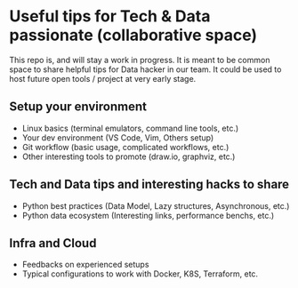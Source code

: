 # Useful tips for Tech & Data passionate (collaborative space)

This repo is, and will stay a work in progress. It is meant to be common space
to share helpful tips for Data hacker in our team. It could be used to host
future open tools / project at very early stage.

## Setup your environment

- Linux basics (terminal emulators, command line tools, etc.)
- Your dev environment (VS Code, Vim, Others setup)
- Git workflow (basic usage, complicated workflows, etc.)
- Other interesting tools to promote (draw.io, graphviz, etc.)

## Tech and Data tips and interesting hacks to share

- Python best practices (Data Model, Lazy structures, Asynchronous, etc.)
- Python data ecosystem (Interesting links, performance benchs, etc.)

## Infra and Cloud

- Feedbacks on experienced setups
- Typical configurations to work with Docker, K8S, Terraform, etc.
